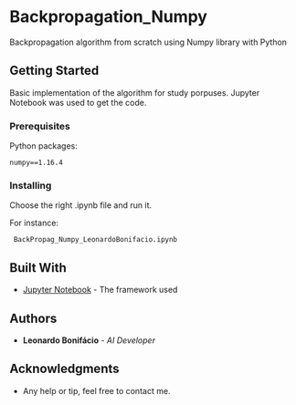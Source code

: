 # Backpropagation_Numpy

Backpropagation algorithm from scratch using Numpy library with Python

## Getting Started

Basic implementation of the algorithm for study porpuses. Jupyter Notebook was used to get the code.

### Prerequisites

Python packages:

```
numpy==1.16.4
```

### Installing

Choose the right .ipynb file and run it.

For instance:
```
 BackPropag_Numpy_LeonardoBonifacio.ipynb
```

## Built With

* [Jupyter Notebook](https://jupyter.org/) - The framework used


## Authors

* **Leonardo Bonifácio** - *AI Developer*


## Acknowledgments

* Any help or tip, feel free to contact me.
